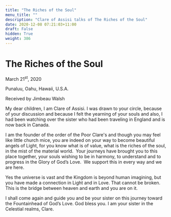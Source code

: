 ```yaml
---
title: "The Riches of the Soul"
menu_title: ""
description: "Clare of Assisi talks of The Riches of the Soul"
date: 2020-12-08 07:21:03+11:00
draft: False
hidden: True
weight: 386
---
```

# The Riches of the Soul

March 21<sup>st</sup>, 2020

Punaluu, Oahu, Hawaii, U.S.A.

Received by Jimbeau Walsh



My dear children, I am Clare of Assisi. I was drawn to your circle, because of your discussion and because I felt the yearning of your souls and also, I had been watching over the sister who had been traveling in England and is now back in Canada.

I am the founder of the order of the Poor Clare's and though you may feel like little church mice, you are indeed on your way to become beautiful angels of Light, for you know what is of value, what is the riches of the soul, in the mist of the material world.  Your journeys have brought you to this place together, your souls wishing to be in harmony, to understand and to progress in the Glory of God’s Love.  We support this in every way and we are here.

Yes the universe is vast and the Kingdom is beyond human imagining, but you have made a connection in Light and in Love. That cannot be broken. This is the bridge between heaven and earth and you are on it.

I shall come again and guide you and be your sister on this journey toward the Fountainhead of God’s Love. God bless you. I am your sister in the Celestial realms, Clare.